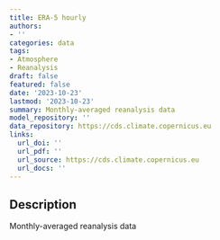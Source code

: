 ```yaml
---
title: ERA-5 hourly
authors:
- ''
categories: data
tags:
- Atmosphere
- Reanalysis
draft: false
featured: false
date: '2023-10-23'
lastmod: '2023-10-23'
summary: Monthly-averaged reanalysis data
model_repository: ''
data_repository: https://cds.climate.copernicus.eu
links:
  url_doi: ''
  url_pdf: ''
  url_source: https://cds.climate.copernicus.eu
  url_docs: ''
---
```


## Description

Monthly-averaged reanalysis data

